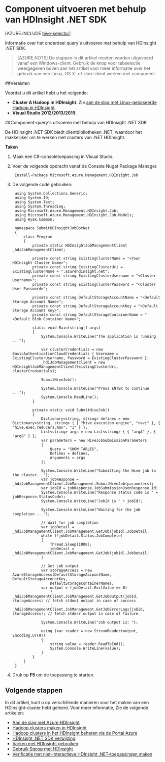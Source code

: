 <properties
    pageTitle="Component uitvoeren met behulp van HDInsight .NET SDK | Microsoft Azure"
    description="Informatie over het indienen van Hadoop taken naar Azure HDInsight Hadoop met HDInsight .NET SDK."
    editor="cgronlun"
    manager="jhubbard"
    services="hdinsight"
    documentationCenter=""
    tags="azure-portal"
    authors="mumian"/>

<tags
    ms.service="hdinsight"
    ms.workload="big-data"
    ms.tgt_pltfrm="na"
    ms.devlang="na"
    ms.topic="article"
   ms.date="09/14/2016"
    ms.author="jgao"/>

# <a name="run-hive-queries-using-hdinsight-net-sdk"></a>Component uitvoeren met behulp van HDInsight .NET SDK

[AZURE.INCLUDE [hive-selector](../../includes/hdinsight-selector-use-hive.md)]


Informatie over het onderdeel query's uitvoeren met behulp van HDInsight .NET SDK.

> [AZURE.NOTE] De stappen in dit artikel moeten worden uitgevoerd vanaf een Windows-client. Gebruik de knop voor tabselectie weergegeven boven aan het artikel voor meer informatie over het gebruik van een Linux, OS X- of Unix-client werken met component.

##<a name="prerequisites"></a>Vereisten

Voordat u dit artikel hebt u het volgende:

- **Cluster A Hadoop in HDInsight**. Zie [aan de slag met Linux-gebaseerde Hadoop in HDInsight](hdinsight-use-sqoop.md#create-cluster-and-sql-database).
- **Visual Studio 2012/2013/2015**.

##<a name="submit-hive-queries-using-hdinsight-net-sdk"></a>Component-query's uitvoeren met behulp van HDInsight .NET SDK

De HDInsight .NET SDK biedt clientbibliotheken .NET, waardoor het makkelijker om te werken met clusters van .NET HDInsight. 

**Taken**

1. Maak een C#-consoletoepassing in Visual Studio.
2. Voer de volgende opdracht vanaf de Console Nuget Package Manager.

        Install-Package Microsoft.Azure.Management.HDInsight.Job

2. De volgende code gebruiken:

        using System.Collections.Generic;
        using System.IO;
        using System.Text;
        using System.Threading;
        using Microsoft.Azure.Management.HDInsight.Job;
        using Microsoft.Azure.Management.HDInsight.Job.Models;
        using Hyak.Common;

        namespace SubmitHDInsightJobDotNet
        {
            class Program
            {
                private static HDInsightJobManagementClient _hdiJobManagementClient;

                private const string ExistingClusterName = "<Your HDInsight Cluster Name>";
                private const string ExistingClusterUri = ExistingClusterName + ".azurehdinsight.net";
                private const string ExistingClusterUsername = "<Cluster Username>";
                private const string ExistingClusterPassword = "<Cluster User Password>";

                private const string DefaultStorageAccountName = "<Default Storage Account Name>";
                private const string DefaultStorageAccountKey = "<Default Storage Account Key>";
                private const string DefaultStorageContainerName = "<Default Blob Container Name>";

                static void Main(string[] args)
                {
                    System.Console.WriteLine("The application is running ...");

                    var clusterCredentials = new BasicAuthenticationCloudCredentials { Username = ExistingClusterUsername, Password = ExistingClusterPassword };
                    _hdiJobManagementClient = new HDInsightJobManagementClient(ExistingClusterUri, clusterCredentials);

                    SubmitHiveJob();

                    System.Console.WriteLine("Press ENTER to continue ...");
                    System.Console.ReadLine();
                }

                private static void SubmitHiveJob()
                {
                    Dictionary<string, string> defines = new Dictionary<string, string> { { "hive.execution.engine", "ravi" }, { "hive.exec.reducers.max", "1" } };
                    List<string> args = new List<string> { { "argA" }, { "argB" } };
                    var parameters = new HiveJobSubmissionParameters
                    {
                        Query = "SHOW TABLES",
                        Defines = defines,
                        Arguments = args
                    };

                    System.Console.WriteLine("Submitting the Hive job to the cluster...");
                    var jobResponse = _hdiJobManagementClient.JobManagement.SubmitHiveJob(parameters);
                    var jobId = jobResponse.JobSubmissionJsonResponse.Id;
                    System.Console.WriteLine("Response status code is " + jobResponse.StatusCode);
                    System.Console.WriteLine("JobId is " + jobId);

                    System.Console.WriteLine("Waiting for the job completion ...");

                    // Wait for job completion
                    var jobDetail = _hdiJobManagementClient.JobManagement.GetJob(jobId).JobDetail;
                    while (!jobDetail.Status.JobComplete)
                    {
                        Thread.Sleep(1000);
                        jobDetail = _hdiJobManagementClient.JobManagement.GetJob(jobId).JobDetail;
                    }

                    // Get job output
                    var storageAccess = new AzureStorageAccess(DefaultStorageAccountName, DefaultStorageAccountKey,
                        DefaultStorageContainerName);
                    var output = (jobDetail.ExitValue == 0)
                        ? _hdiJobManagementClient.JobManagement.GetJobOutput(jobId, storageAccess) // fetch stdout output in case of success
                        : _hdiJobManagementClient.JobManagement.GetJobErrorLogs(jobId, storageAccess); // fetch stderr output in case of failure

                    System.Console.WriteLine("Job output is: ");

                    using (var reader = new StreamReader(output, Encoding.UTF8))
                    {
                        string value = reader.ReadToEnd();
                        System.Console.WriteLine(value);
                    }
                }
            }
        }

5. Druk op **F5** om de toepassing te starten.


## <a name="next-steps"></a>Volgende stappen

In dit artikel, kunt u op verschillende manieren voor het maken van een HDInsight-cluster hebt geleerd. Voor meer informatie, Zie de volgende artikelen:

* [Aan de slag met Azure HDInsight][hdinsight-get-started]
* [Hadoop clusters maken in HDInsight][hdinsight-provision]
* [Hadoop clusters in het HDInsight beheren via de Portal Azure](hdinsight-administer-use-management-portal.md)
* [HDInsight .NET SDK verwijzing](https://msdn.microsoft.com/library/mt271028.aspx)
* [Varken met HDInsight gebruiken](hdinsight-use-pig.md)
* [Gebruik Sqoop met HDInsight](hdinsight-use-sqoop-mac-linux.md)
* [Verificatie met niet-interactieve HDInsight .NET-toepassingen maken](hdinsight-create-non-interactive-authentication-dotnet-applications.md)


[hdinsight-provision]: hdinsight-provision-clusters.md
[hdinsight-get-started]: hdinsight-hadoop-linux-tutorial-get-started.md


